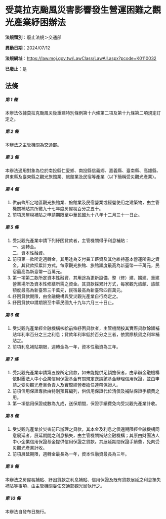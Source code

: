 # 受莫拉克颱風災害影響發生營運困難之觀光產業紓困辦法

**法規類別**：廢止法規＞交通部

**異動日期**：2024/07/12  

**法規網址**：https://law.moj.gov.tw/LawClass/LawAll.aspx?pcode=K0110032

**已廢止**：是



## 法條
##### 第 1 條
本辦法依據莫拉克颱風災後重建特別條例第十六條第二項及第十九條第二項規定訂定之。

##### 第 2 條
本辦法之主管機關為交通部。

##### 第 3 條
本辦法適用對象為位於南投縣仁愛鄉、南投縣信義鄉、嘉義縣、臺南縣、高雄縣、屏東縣及臺東縣之觀光旅館業、旅館業及民宿等產業（以下簡稱受災觀光產業）。

##### 第 4 條
1. 供前條所定地區觀光旅館業、旅館業及民宿營業或經營使用之建築物，由主管機關補貼其所繳九十七年度房屋稅百分之五十。
1. 前項房屋稅補貼之申請期限至中華民國九十八年十二月三十一日止。

##### 第 5 條
1. 受災觀光產業申請下列紓困貸款者，主管機關得予利息補貼：  
一、週轉金。  
二、資本性融資。
1. 前項第一款所定週轉金，其用途為支付員工薪資及其他維持基本營運所需之資金。其貸款採累計方式，每家觀光旅館、旅館額度最高為新臺幣一千萬元，民宿最高為新臺幣一百萬元。
1. 第一項第二款所定資本性融資，其用途為更新設備、整（修）建、擴建、重建營業場所及資本性修繕所需之資金。其貸款採累計方式，每家觀光旅館、旅館額度最高為新臺幣三千萬元，民宿最高為新臺幣四百萬元。
1. 紓困貸款期限，由金融機構與受災觀光產業自行商定之。
1. 紓困貸款申請期限至中華民國九十九年六月三十日止。

##### 第 6 條
1. 受災觀光產業經金融機構核給前條紓困貸款者，主管機關按其實際貸款餘額補貼年利率百分之三之利息；貸款年利率低於百分之三者，依實際核貸之利率補貼之。
1. 前項利息補貼期限，週轉金為一年，資本性融資為三年。

##### 第 7 條
1. 受災觀光產業申請第五條所定貸款，如未能提供足額擔保者，由承辦金融機構依財團法人中小企業信用保證基金有關規定送請該基金辦理信用保證，並由申請之受災觀光產業負責人及實際經營者擔任連帶保證人。
1. 前項信用保證專款由特別預算編列，供信用保證代位清償及補貼保證手續費之用。
1. 第一項信用保證成數為九成，送保期間，保證手續費免向受災觀光產業計收。

##### 第 8 條
1. 受災觀光產業於災害前已辦理之貸款，其本金及利息之償還期限經金融機構同意展延者，展延期間之利息損失，由主管機關補貼金融機構；其原由財團法人中小企業信用保證基金提供信用保證之貸款，其展延期間保證手續費，免向受災觀光產業計收。
1. 前項展延期限，週轉金最長為一年，資本性融資最長為三年。

##### 第 9 條
本辦法之房屋稅補貼、紓困貸款之利息補貼、信用保證及既有貸款展延之利息損失補貼等事項，由主管機關委任交通部觀光局執行之。

##### 第 10 條
本辦法自發布日施行。



